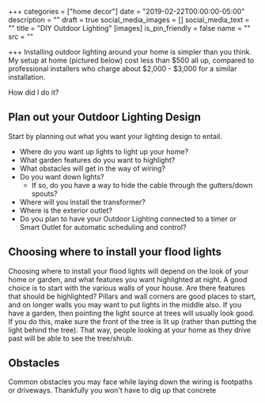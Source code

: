 +++
categories = ["home decor"]
date = "2019-02-22T00:00:00-05:00"
description = ""
draft = true
social_media_images = []
social_media_text = ""
title = "DIY Outdoor Lighting"
[images]
is_pin_friendly = false
name = ""
src = ""

+++
Installing outdoor lighting around your home is simpler than you think.  My setup at home (pictured below) cost less than $500 all up, compared to professional installers who charge about $2,000 - $3,000 for a similar installation.

<insert picture of front of house>

How did I do it?

## Plan out your Outdoor Lighting Design

Start by planning out what you want your lighting design to entail.  

* Where do you want up lights to light up your home?
* What garden features do you want to highlight?
* What obstacles will get in the way of wiring?
* Do you want down lights? 
  * If so, do you have a way to hide the cable through the gutters/down spouts?
* Where will you install the transformer?
* Where is the exterior outlet?
* Do you plan to have your Outdoor Lighting connected to a timer or Smart Outlet for automatic scheduling and control?

## Choosing where to install your flood lights

Choosing where to install your flood lights will depend on the look of your home or garden, and what features you want highlighted at night.  A good choice is to start with the various walls of your house.  Are there features that should be highlighted?  Pillars and wall corners are good places to start, and on longer walls you may want to put lights in the middle also.  If you have a garden, then pointing the light source at trees will usually look good.  If you do this, make sure the front of the tree is lit up (rather than putting the light behind the tree).  That way, people looking at your home as they drive past will be able to see the tree/shrub.

## Obstacles

Common obstacles you may face while laying down the wiring is footpaths or driveways.  Thankfully you won't have to dig up that concrete